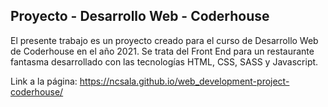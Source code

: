 <h2> Proyecto - Desarrollo Web - Coderhouse </h2>

El presente trabajo es un proyecto creado para el curso de Desarrollo Web de Coderhouse en el año 2021. Se trata del Front End para un restaurante fantasma desarrollado con las tecnologías HTML, CSS, SASS y Javascript.

Link a la página:  https://ncsala.github.io/web_development-project-coderhouse/

